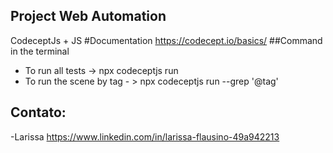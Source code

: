 ## Project Web Automation 
CodeceptJs + JS
#Documentation
https://codecept.io/basics/
##Command in the terminal
- To run all tests -> npx codeceptjs run
- To run the scene by tag - > npx codeceptjs run --grep '@tag'
## Contato:
-Larissa 
https://www.linkedin.com/in/larissa-flausino-49a942213
